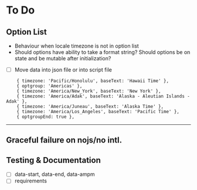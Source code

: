 # To Do

## Option List
- Behaviour when locale timezone is not in option list
- Should options have ability to take a format string? Should options be on state and be mutable after initialization?
- [ ] Move data into json file or into script file

```
    { timezone: 'Pacific/Honolulu', baseText: 'Hawaii Time' },
    { optgroup: 'Americas' },
    { timezone: 'America/New_York', baseText: 'New York' },
    { timezone: 'America/Adak', baseText: 'Alaska - Aleutian Islands - Adak' },
    { timezone: 'America/Juneau', baseText: 'Alaska Time' },
    { timezone: 'America/Los_Angeles', baseText: 'Pacific Time' },
    { optgroupEnd: true },
```

---
## Graceful failure on nojs/no intl.
## Testing & Documentation
- [ ] data-start, data-end, data-ampm
- [ ] requirements
